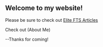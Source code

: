 ## Welcome to my website!
Please be sure to check out [Elite FTS Articles](https://www.elitefts.com/)

Check out (About Me)

--Thanks for coming! 
